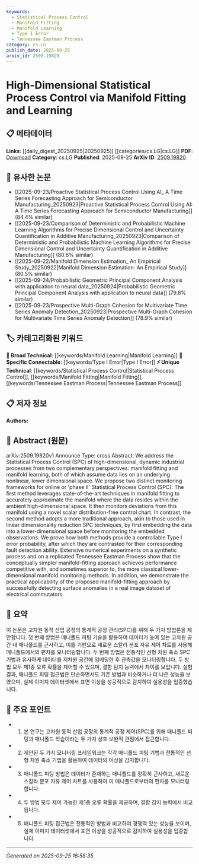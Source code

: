 ```yaml
---
keywords:
  - Statistical Process Control
  - Manifold Fitting
  - Manifold Learning
  - Type I Error
  - Tennessee Eastman Process
category: cs.LG
publish_date: 2025-09-25
arxiv_id: 2509.19820
---
```


<!-- KEYWORD_LINKING_METADATA:
{
  "processed_timestamp": "2025-09-25T16:58:35.393472",
  "vocabulary_version": "1.0",
  "selected_keywords": [
    "Statistical Process Control",
    "Manifold Fitting",
    "Manifold Learning",
    "Type I Error",
    "Tennessee Eastman Process"
  ],
  "rejected_keywords": [],
  "similarity_scores": {
    "Statistical Process Control": 0.78,
    "Manifold Fitting": 0.75,
    "Manifold Learning": 0.8,
    "Type I Error": 0.72,
    "Tennessee Eastman Process": 0.7
  },
  "extraction_method": "AI_prompt_based",
  "budget_applied": true,
  "candidates_json": {
    "candidates": [
      {
        "surface": "Statistical Process Control",
        "canonical": "Statistical Process Control",
        "aliases": [
          "SPC"
        ],
        "category": "unique_technical",
        "rationale": "Central to the paper's focus on monitoring high-dimensional processes, providing a unique technical concept.",
        "novelty_score": 0.65,
        "connectivity_score": 0.7,
        "specificity_score": 0.85,
        "link_intent_score": 0.78
      },
      {
        "surface": "Manifold Fitting",
        "canonical": "Manifold Fitting",
        "aliases": [
          "Manifold Approximation"
        ],
        "category": "unique_technical",
        "rationale": "A key technique proposed in the paper for process monitoring, offering a novel approach.",
        "novelty_score": 0.7,
        "connectivity_score": 0.65,
        "specificity_score": 0.8,
        "link_intent_score": 0.75
      },
      {
        "surface": "Manifold Learning",
        "canonical": "Manifold Learning",
        "aliases": [
          "Nonlinear Dimensionality Reduction"
        ],
        "category": "broad_technical",
        "rationale": "A broad technical concept that connects to various machine learning techniques.",
        "novelty_score": 0.5,
        "connectivity_score": 0.85,
        "specificity_score": 0.7,
        "link_intent_score": 0.8
      },
      {
        "surface": "Type I Error Probability",
        "canonical": "Type I Error",
        "aliases": [
          "False Positive Rate"
        ],
        "category": "specific_connectable",
        "rationale": "Important for understanding the statistical reliability of the proposed methods.",
        "novelty_score": 0.6,
        "connectivity_score": 0.75,
        "specificity_score": 0.78,
        "link_intent_score": 0.72
      },
      {
        "surface": "Tennessee Eastman Process",
        "canonical": "Tennessee Eastman Process",
        "aliases": [
          "TE Process"
        ],
        "category": "unique_technical",
        "rationale": "A specific industrial process used for benchmarking, crucial for contextual understanding.",
        "novelty_score": 0.68,
        "connectivity_score": 0.6,
        "specificity_score": 0.88,
        "link_intent_score": 0.7
      }
    ],
    "ban_list_suggestions": [
      "method",
      "experiment",
      "performance"
    ]
  },
  "decisions": [
    {
      "candidate_surface": "Statistical Process Control",
      "resolved_canonical": "Statistical Process Control",
      "decision": "linked",
      "scores": {
        "novelty": 0.65,
        "connectivity": 0.7,
        "specificity": 0.85,
        "link_intent": 0.78
      }
    },
    {
      "candidate_surface": "Manifold Fitting",
      "resolved_canonical": "Manifold Fitting",
      "decision": "linked",
      "scores": {
        "novelty": 0.7,
        "connectivity": 0.65,
        "specificity": 0.8,
        "link_intent": 0.75
      }
    },
    {
      "candidate_surface": "Manifold Learning",
      "resolved_canonical": "Manifold Learning",
      "decision": "linked",
      "scores": {
        "novelty": 0.5,
        "connectivity": 0.85,
        "specificity": 0.7,
        "link_intent": 0.8
      }
    },
    {
      "candidate_surface": "Type I Error Probability",
      "resolved_canonical": "Type I Error",
      "decision": "linked",
      "scores": {
        "novelty": 0.6,
        "connectivity": 0.75,
        "specificity": 0.78,
        "link_intent": 0.72
      }
    },
    {
      "candidate_surface": "Tennessee Eastman Process",
      "resolved_canonical": "Tennessee Eastman Process",
      "decision": "linked",
      "scores": {
        "novelty": 0.68,
        "connectivity": 0.6,
        "specificity": 0.88,
        "link_intent": 0.7
      }
    }
  ]
}
-->

# High-Dimensional Statistical Process Control via Manifold Fitting and Learning

## 📋 메타데이터

**Links**: [[daily_digest_20250925|20250925]] [[categories/cs.LG|cs.LG]]
**PDF**: [Download](https://arxiv.org/pdf/2509.19820.pdf)
**Category**: cs.LG
**Published**: 2025-09-25
**ArXiv ID**: [2509.19820](https://arxiv.org/abs/2509.19820)

## 🔗 유사한 논문
- [[2025-09-23/Proactive Statistical Process Control Using AI_ A Time Series Forecasting Approach for Semiconductor Manufacturing_20250923|Proactive Statistical Process Control Using AI: A Time Series Forecasting Approach for Semiconductor Manufacturing]] (84.4% similar)
- [[2025-09-23/Comparison of Deterministic and Probabilistic Machine Learning Algorithms for Precise Dimensional Control and Uncertainty Quantification in Additive Manufacturing_20250923|Comparison of Deterministic and Probabilistic Machine Learning Algorithms for Precise Dimensional Control and Uncertainty Quantification in Additive Manufacturing]] (80.6% similar)
- [[2025-09-22/Manifold Dimension Estimation_ An Empirical Study_20250922|Manifold Dimension Estimation: An Empirical Study]] (80.5% similar)
- [[2025-09-24/Probabilistic Geometric Principal Component Analysis with application to neural data_20250924|Probabilistic Geometric Principal Component Analysis with application to neural data]] (79.8% similar)
- [[2025-09-23/Prospective Multi-Graph Cohesion for Multivariate Time Series Anomaly Detection_20250923|Prospective Multi-Graph Cohesion for Multivariate Time Series Anomaly Detection]] (78.9% similar)

## 🏷️ 카테고리화된 키워드
**🧠 Broad Technical**: [[keywords/Manifold Learning|Manifold Learning]]
**🔗 Specific Connectable**: [[keywords/Type I Error|Type I Error]]
**⚡ Unique Technical**: [[keywords/Statistical Process Control|Statistical Process Control]], [[keywords/Manifold Fitting|Manifold Fitting]], [[keywords/Tennessee Eastman Process|Tennessee Eastman Process]]

## 📋 저자 정보

**Authors:** 

## 📄 Abstract (원문)

arXiv:2509.19820v1 Announce Type: cross 
Abstract: We address the Statistical Process Control (SPC) of high-dimensional, dynamic industrial processes from two complementary perspectives: manifold fitting and manifold learning, both of which assume data lies on an underlying nonlinear, lower dimensional space. We propose two distinct monitoring frameworks for online or 'phase II' Statistical Process Control (SPC). The first method leverages state-of-the-art techniques in manifold fitting to accurately approximate the manifold where the data resides within the ambient high-dimensional space. It then monitors deviations from this manifold using a novel scalar distribution-free control chart. In contrast, the second method adopts a more traditional approach, akin to those used in linear dimensionality reduction SPC techniques, by first embedding the data into a lower-dimensional space before monitoring the embedded observations. We prove how both methods provide a controllable Type I error probability, after which they are contrasted for their corresponding fault detection ability. Extensive numerical experiments on a synthetic process and on a replicated Tennessee Eastman Process show that the conceptually simpler manifold-fitting approach achieves performance competitive with, and sometimes superior to, the more classical lower-dimensional manifold monitoring methods. In addition, we demonstrate the practical applicability of the proposed manifold-fitting approach by successfully detecting surface anomalies in a real image dataset of electrical commutators.

## 📝 요약

이 논문은 고차원 동적 산업 공정의 통계적 공정 관리(SPC)를 위해 두 가지 방법론을 제안합니다. 첫 번째 방법은 매니폴드 피팅 기술을 활용하여 데이터가 놓여 있는 고차원 공간 내 매니폴드를 근사하고, 이를 기반으로 새로운 스칼라 분포 자유 제어 차트를 사용해 매니폴드에서의 편차를 모니터링합니다. 두 번째 방법은 전통적인 선형 차원 축소 SPC 기법과 유사하게 데이터를 저차원 공간에 임베딩한 후 관측값을 모니터링합니다. 두 방법 모두 제1종 오류 확률을 제어할 수 있으며, 결함 탐지 능력에서 차이를 보입니다. 실험 결과, 매니폴드 피팅 접근법은 단순하면서도 기존 방법과 비슷하거나 더 나은 성능을 보였으며, 실제 이미지 데이터셋에서 표면 이상을 성공적으로 감지하여 실용성을 입증했습니다.

## 🎯 주요 포인트

- 1. 본 연구는 고차원 동적 산업 공정의 통계적 공정 제어(SPC)를 위해 매니폴드 피팅과 매니폴드 학습이라는 두 가지 상호 보완적 관점에서 접근합니다.
- 2. 제안된 두 가지 모니터링 프레임워크는 각각 매니폴드 피팅 기법과 전통적인 선형 차원 축소 기법을 활용하여 데이터의 이상을 감지합니다.
- 3. 매니폴드 피팅 방법은 데이터가 존재하는 매니폴드를 정확히 근사하고, 새로운 스칼라 분포 자유 제어 차트를 사용하여 이 매니폴드로부터의 편차를 모니터링합니다.
- 4. 두 방법 모두 제어 가능한 제1종 오류 확률을 제공하며, 결함 감지 능력에서 비교됩니다.
- 5. 매니폴드 피팅 접근법은 전통적인 방법과 비교하여 경쟁력 있는 성능을 보이며, 실제 이미지 데이터셋에서 표면 이상을 성공적으로 감지하여 실용성을 입증합니다.


---

*Generated on 2025-09-25 16:58:35*